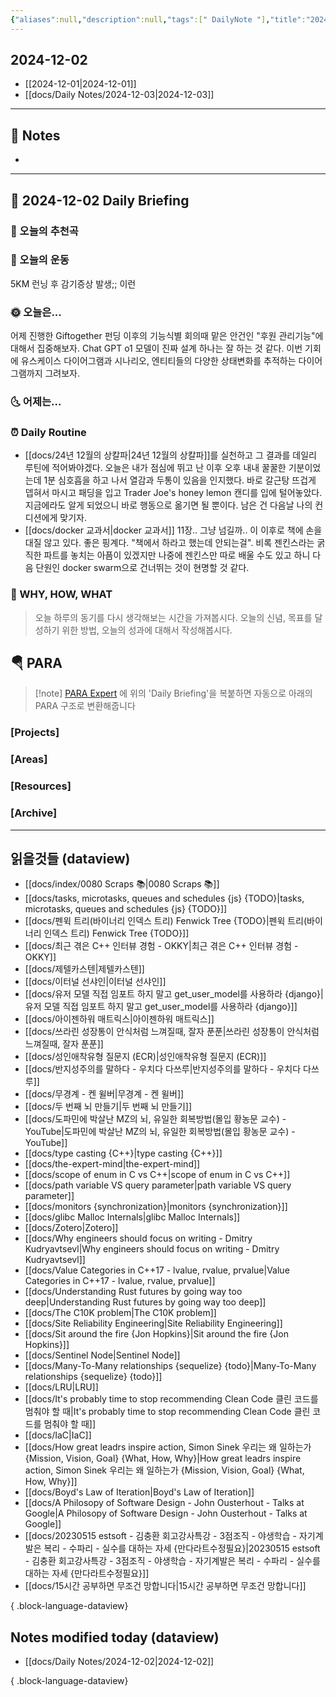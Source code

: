 ```yaml
---
{"aliases":null,"description":null,"tags":[" DailyNote "],"title":"2024-12-02","created":"2024-12-02T20:25:45","updated":"2024-12-02T20:32:42","dg-publish":true,"permalink":"/docs/Daily Notes/2024-12-02/","dgPassFrontmatter":true}
---
```



## 2024-12-02

- [[2024-12-01\|2024-12-01]] 
- [[docs/Daily Notes/2024-12-03\|2024-12-03]]

---

## 📝 Notes

- 


---

## 📅 2024-12-02 Daily Briefing

### 🎵 오늘의 추천곡

### 🏃 오늘의 운동

5KM 런닝 후 감기증상 발생;; 이런

### 🌞 오늘은...

어제 진행한 Giftogether 펀딩 이후의 기능식별 회의때 맡은 안건인 "후원 관리기능"에 대해서 집중해보자. Chat GPT o1 모델이 진짜 설계 하나는 잘 하는 것 같다. 이번 기회에 유스케이스 다이어그램과 시나리오, 엔티티들의 다양한 상태변화를 추적하는 다이어그램까지 그려보자.

### 🌜 어제는...

### ⏰ Daily Routine

- [[docs/24년 12월의 상칼파\|24년 12월의 상칼파]]를 실천하고 그 결과를 데일리 루틴에 적어봐야겠다. 오늘은 내가 점심에 뛰고 난 이후 오후 내내 꿀꿀한 기분이었는데 1분 심호흡을 하고 나서 열감과 두통이 있음을 인지했다. 바로 갈근탕 뜨겁게 뎁혀서 마시고 패딩을 입고 Trader Joe's honey lemon 캔디를 입에 털어놓았다. 지금에라도 알게 되었으니 바로 행동으로 옮기면 될 뿐이다. 남은 건 다음날 나의 컨디션에게 맞기자.
- [[docs/docker 교과서\|docker 교과서]] 11장.. 그냥 넘길까.. 이 이후로 책에 손을 대질 않고 있다. 좋은 핑계다. "책에서 하라고 했는데 안되는걸". 비록 젠킨스라는 굵직한 파트를 놓치는 아픔이 있겠지만 나중에 젠킨스만 따로 배울 수도 있고 하니 다음 단원인 docker swarm으로 건너뛰는 것이 현명할 것 같다.

### 🚀 WHY, HOW, WHAT

> 오늘 하루의 동기를 다시 생각해보는 시간을 가져봅시다. 오늘의 신념, 목표를 달성하기 위한 방법, 오늘의 성과에 대해서 작성해봅시다.

##  🪂 PARA

> [!note] [PARA Expert](https://chatgpt.com/g/g-46Xrh4MXk-para-expert) 에 위의 'Daily Briefing'을 복붙하면 자동으로 아래의 PARA 구조로 변환해줍니다

### [Projects]

### [Areas]

### [Resources]

### [Archive]

---

## 읽을것들 (dataview)

- [[docs/index/0080 Scraps 📚\|0080 Scraps 📚]]
- [[docs/tasks, microtasks, queues and schedules {js} {TODO}\|tasks, microtasks, queues and schedules {js} {TODO}]]
- [[docs/펜윅 트리(바이너리 인덱스 트리) Fenwick Tree {TODO}\|펜윅 트리(바이너리 인덱스 트리) Fenwick Tree {TODO}]]
- [[docs/최근 겪은 C++ 인터뷰 경험 - OKKY\|최근 겪은 C++ 인터뷰 경험 - OKKY]]
- [[docs/제텔카스텐\|제텔카스텐]]
- [[docs/이터널 선샤인\|이터널 선샤인]]
- [[docs/유저 모델 직접 임포트 하지 말고 get_user_model를 사용하라 {django}\|유저 모델 직접 임포트 하지 말고 get_user_model를 사용하라 {django}]]
- [[docs/아이젠하워 매트릭스\|아이젠하워 매트릭스]]
- [[docs/쓰라린 성장통이 안식처럼 느껴질때, 잘자 푼푼\|쓰라린 성장통이 안식처럼 느껴질때, 잘자 푼푼]]
- [[docs/성인애착유형 질문지 (ECR)\|성인애착유형 질문지 (ECR)]]
- [[docs/반지성주의를 말하다 - 우치다 다쓰루\|반지성주의를 말하다 - 우치다 다쓰루]]
- [[docs/무경계 - 켄 윌버\|무경계 - 켄 윌버]]
- [[docs/두 번째 뇌 만들기\|두 번째 뇌 만들기]]
- [[docs/도파민에 박살난 MZ의 뇌, 유일한 회복방법(몰입 황농문 교수) - YouTube\|도파민에 박살난 MZ의 뇌, 유일한 회복방법(몰입 황농문 교수) - YouTube]]
- [[docs/type casting {C++}\|type casting {C++}]]
- [[docs/the-expert-mind\|the-expert-mind]]
- [[docs/scope of enum in C vs C++\|scope of enum in C vs C++]]
- [[docs/path variable VS query parameter\|path variable VS query parameter]]
- [[docs/monitors {synchronization}\|monitors {synchronization}]]
- [[docs/glibc Malloc Internals\|glibc Malloc Internals]]
- [[docs/Zotero\|Zotero]]
- [[docs/Why engineers should focus on writing - Dmitry Kudryavtsevl\|Why engineers should focus on writing - Dmitry Kudryavtsevl]]
- [[docs/Value Categories in C++17 - lvalue, rvalue, prvalue\|Value Categories in C++17 - lvalue, rvalue, prvalue]]
- [[docs/Understanding Rust futures by going way too deep\|Understanding Rust futures by going way too deep]]
- [[docs/The C10K problem\|The C10K problem]]
- [[docs/Site Reliability Engineering\|Site Reliability Engineering]]
- [[docs/Sit around the fire {Jon Hopkins}\|Sit around the fire {Jon Hopkins}]]
- [[docs/Sentinel Node\|Sentinel Node]]
- [[docs/Many-To-Many relationships {sequelize} {todo}\|Many-To-Many relationships {sequelize} {todo}]]
- [[docs/LRU\|LRU]]
- [[docs/It's probably time to stop recommending Clean Code 클린 코드를 멈춰야 할 때\|It's probably time to stop recommending Clean Code 클린 코드를 멈춰야 할 때]]
- [[docs/IaC\|IaC]]
- [[docs/How great leadrs inspire action, Simon Sinek 우리는 왜 일하는가 {Mission, Vision, Goal} {What, How, Why}\|How great leadrs inspire action, Simon Sinek 우리는 왜 일하는가 {Mission, Vision, Goal} {What, How, Why}]]
- [[docs/Boyd's Law of Iteration\|Boyd's Law of Iteration]]
- [[docs/A Philosopy of Software Design - John Ousterhout - Talks at Google\|A Philosopy of Software Design - John Ousterhout - Talks at Google]]
- [[docs/20230515 estsoft - 김충환 회고강사특강 - 3점조직 - 야생학습 - 자기계발은 복리 - 수파리 - 실수를 대하는 자세 {만다라트수정필요}\|20230515 estsoft - 김충환 회고강사특강 - 3점조직 - 야생학습 - 자기계발은 복리 - 수파리 - 실수를 대하는 자세 {만다라트수정필요}]]
- [[docs/15시간 공부하면 무조건 망합니다\|15시간 공부하면 무조건 망합니다]]

{ .block-language-dataview}

## Notes modified today (dataview)

- [[docs/Daily Notes/2024-12-02\|2024-12-02]]

{ .block-language-dataview}
